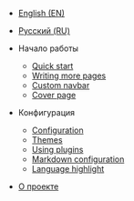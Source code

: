 * [English (EN)](/)
* [Русский (RU)](/ru-ru/)

* Начало работы

  * [Quick start](quickstart.md)
  * [Writing more pages](more-pages.md)
  * [Custom navbar](custom-navbar.md)
  * [Cover page](cover.md)

* Конфигурация
  * [Configuration](configuration.md)
  * [Themes](themes.md)
  * [Using plugins](plugins.md)
  * [Markdown configuration](markdown.md)
  * [Language highlight](language-highlight.md)

* [О проекте](about.md)